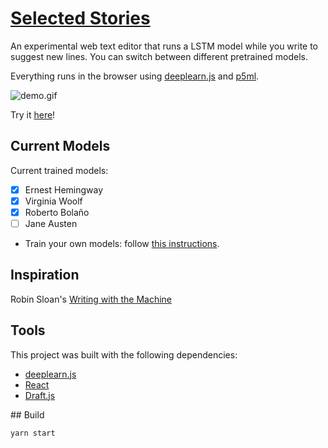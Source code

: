 # [Selected Stories](https://cvalenzuela.github.io/Selected_Stories/)

An experimental web text editor that runs a LSTM model while you write to suggest new lines. You can switch between different pretrained models.

Everything runs in the browser using [deeplearn.js](https://github.com/PAIR-code/deeplearnjs) and [p5ml](https://github.com/ITPNYU/p5-deeplearn-js).

![demo.gif](./public/images/newdemo.gif)

Try it [here](https://cvalenzuela.github.io/Selected_Stories/)!

## Current Models

Current trained models:

* [X] Ernest Hemingway
* [X] Virginia Woolf
* [X] Roberto Bolaño
* [ ] Jane Austen

 - Train your own models: follow [this instructions](https://github.com/ITPNYU/p5-deeplearn-js/tree/master/training/lstm).

## Inspiration

Robin Sloan's [Writing with the Machine](https://www.robinsloan.com/notes/writing-with-the-machine/)

## Tools

This project was built with the following dependencies:

  - [deeplearn.js](https://github.com/PAIR-code/deeplearnjs)
  - [React](https://github.com/reactjs/reactjs.org)
  - [Draft.js](https://github.com/facebook/draft-js)

## Build

```
yarn start
```